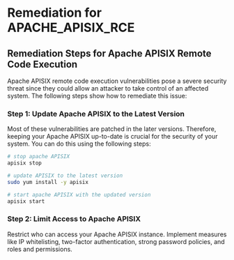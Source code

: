 # Remediation for APACHE_APISIX_RCE

## Remediation Steps for Apache APISIX Remote Code Execution

Apache APISIX remote code execution vulnerabilities pose a severe security threat since they could allow an attacker to take control of an affected system. The following steps show how to remediate this issue:

### Step 1: Update Apache APISIX to the Latest Version

Most of these vulnerabilities are patched in the later versions. Therefore, keeping your Apache APISIX up-to-date is crucial for the security of your system. You can do this using the following steps:

```bash
# stop apache APISIX
apisix stop

# update APISIX to the latest version
sudo yum install -y apisix

# start apache APISIX with the updated version
apisix start
```

### Step 2: Limit Access to Apache APISIX 

Restrict who can access your Apache APISIX instance. Implement measures like IP whitelisting, two-factor authentication, strong password policies, and roles and permissions. 
